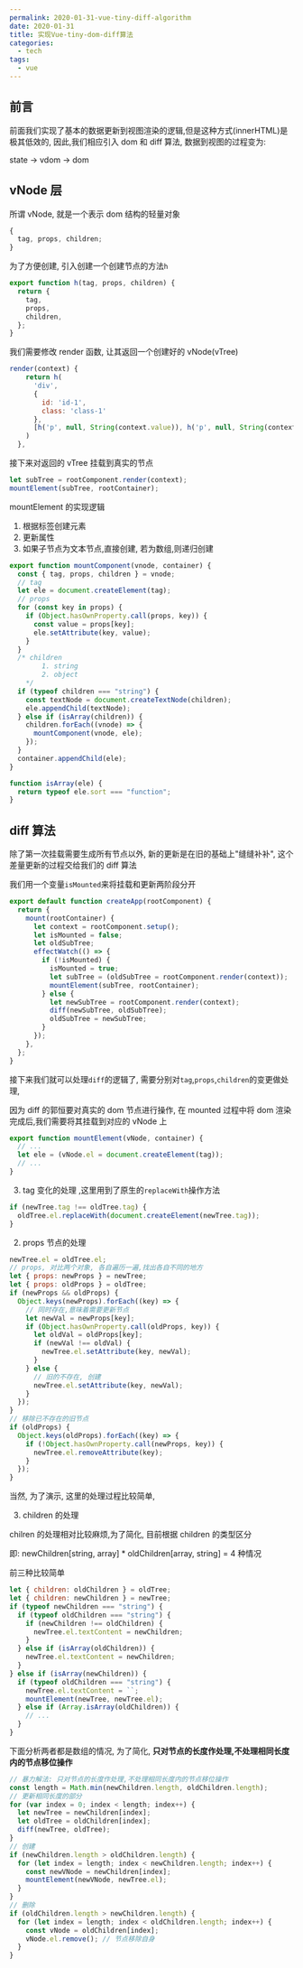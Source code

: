 ```yaml
---
permalink: 2020-01-31-vue-tiny-diff-algorithm
date: 2020-01-31
title: 实现Vue-tiny-dom-diff算法
categories:
  - tech
tags:
  - vue
---
```


## 前言

前面我们实现了基本的数据更新到视图渲染的逻辑,但是这种方式(innerHTML)是极其低效的, 因此,我们相应引入 dom 和 diff 算法, 数据到视图的过程变为:

state -> vdom -> dom

## vNode 层

所谓 vNode, 就是一个表示 dom 结构的轻量对象

```js
{
  tag, props, children;
}
```

为了方便创建, 引入创建一个创建节点的方法`h`

```js
export function h(tag, props, children) {
  return {
    tag,
    props,
    children,
  };
}
```

我们需要修改 render 函数, 让其返回一个创建好的 vNode(vTree)

```js
render(context) {
    return h(
      'div',
      {
        id: 'id-1',
        class: 'class-1'
      },
      [h('p', null, String(context.value)), h('p', null, String(context.value))]
    )
  },
```

接下来对返回的 vTree 挂载到真实的节点

```js
let subTree = rootComponent.render(context);
mountElement(subTree, rootContainer);
```

mountElement 的实现逻辑

1. 根据标签创建元素
2. 更新属性
3. 如果子节点为文本节点,直接创建, 若为数组,则递归创建

```js
export function mountComponent(vnode, container) {
  const { tag, props, children } = vnode;
  // tag
  let ele = document.createElement(tag);
  // props
  for (const key in props) {
    if (Object.hasOwnProperty.call(props, key)) {
      const value = props[key];
      ele.setAttribute(key, value);
    }
  }
  /* children
        1. string
        2. object
    */
  if (typeof children === "string") {
    const textNode = document.createTextNode(children);
    ele.appendChild(textNode);
  } else if (isArray(children)) {
    children.forEach((vnode) => {
      mountComponent(vnode, ele);
    });
  }
  container.appendChild(ele);
}

function isArray(ele) {
  return typeof ele.sort === "function";
}
```

## diff 算法

除了第一次挂载需要生成所有节点以外, 新的更新是在旧的基础上"缝缝补补", 这个差量更新的过程交给我们的 diff 算法

我们用一个变量`isMounted`来将挂载和更新两阶段分开

```js
export default function createApp(rootComponent) {
  return {
    mount(rootContainer) {
      let context = rootComponent.setup();
      let isMounted = false;
      let oldSubTree;
      effectWatch(() => {
        if (!isMounted) {
          isMounted = true;
          let subTree = (oldSubTree = rootComponent.render(context));
          mountElement(subTree, rootContainer);
        } else {
          let newSubTree = rootComponent.render(context);
          diff(newSubTree, oldSubTree);
          oldSubTree = newSubTree;
        }
      });
    },
  };
}
```

接下来我们就可以处理`diff`的逻辑了, 需要分别对`tag`,`props`,`children`的变更做处理,

因为 diff 的郭恒要对真实的 dom 节点进行操作, 在 mounted 过程中将 dom 渲染完成后,我们需要将其挂载到对应的 vNode 上

```js
export function mountElement(vNode, container) {
  // ...
  let ele = (vNode.el = document.createElement(tag));
  // ...
}
```

3. tag 变化的处理 ,这里用到了原生的`replaceWith`操作方法

```js
if (newTree.tag !== oldTree.tag) {
  oldTree.el.replaceWith(document.createElement(newTree.tag));
}
```

2. props 节点的处理

```js
newTree.el = oldTree.el;
// props, 对比两个对象, 各自遍历一遍,找出各自不同的地方
let { props: newProps } = newTree;
let { props: oldProps } = oldTree;
if (newProps && oldProps) {
  Object.keys(newProps).forEach((key) => {
    // 同时存在,意味着需要更新节点
    let newVal = newProps[key];
    if (Object.hasOwnProperty.call(oldProps, key)) {
      let oldVal = oldProps[key];
      if (newVal !== oldVal) {
        newTree.el.setAttribute(key, newVal);
      }
    } else {
      // 旧的不存在, 创建
      newTree.el.setAttribute(key, newVal);
    }
  });
}
// 移除已不存在的旧节点
if (oldProps) {
  Object.keys(oldProps).forEach((key) => {
    if (!Object.hasOwnProperty.call(newProps, key)) {
      newTree.el.removeAttribute(key);
    }
  });
}
```

当然, 为了演示, 这里的处理过程比较简单,

3. children 的处理

chilren 的处理相对比较麻烦,为了简化, 目前根据 children 的类型区分

即: newChildren[string, array] \* oldChildren[array, string] = 4 种情况

前三种比较简单

```js
let { children: oldChildren } = oldTree;
let { children: newChildren } = newTree;
if (typeof newChildren === "string") {
  if (typeof oldChildren === "string") {
    if (newChildren !== oldChildren) {
      newTree.el.textContent = newChildren;
    }
  } else if (isArray(oldChildren)) {
    newTree.el.textContent = newChildren;
  }
} else if (isArray(newChildren)) {
  if (typeof oldChildren === "string") {
    newTree.el.textContent = ``;
    mountElement(newTree, newTree.el);
  } else if (Array.isArray(oldChildren)) {
    // ...
  }
}
```

下面分析两者都是数组的情况, 为了简化, **只对节点的长度作处理,不处理相同长度内的节点移位操作**

```js
// 暴力解法: 只对节点的长度作处理,不处理相同长度内的节点移位操作
const length = Math.min(newChildren.length, oldChildren.length);
// 更新相同长度的部分
for (var index = 0; index < length; index++) {
  let newTree = newChildren[index];
  let oldTree = oldChildren[index];
  diff(newTree, oldTree);
}
// 创建
if (newChildren.length > oldChildren.length) {
  for (let index = length; index < newChildren.length; index++) {
    const newVNode = newChildren[index];
    mountElement(newVNode, newTree.el);
  }
}
// 删除
if (oldChildren.length > newChildren.length) {
  for (let index = length; index < oldChildren.length; index++) {
    const vNode = oldChildren[index];
    vNode.el.remove(); // 节点移除自身
  }
}
```

